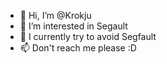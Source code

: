 - 👋 Hi, I’m @Krokju
- 👀 I’m interested in Segault
- 🌱 I currently try to avoid Segfault
- 📫 Don't reach me please :D

<!---
Krokju/Krokju is a ✨ special ✨ repository because its `README.md` (this file) appears on your GitHub profile.
You can click the Preview link to take a look at your changes.
--->

